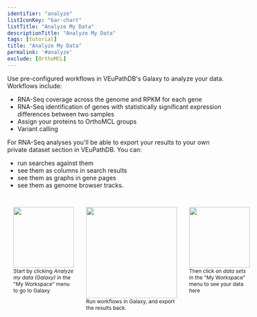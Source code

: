 ```yaml
---
identifier: "analyze"
listIconKey: "bar-chart"
listTitle: "Analyze My Data"
descriptionTitle: "Analyze My Data"
tags: [tutorial]
title: "Analyze My Data"
permalink: '#analyze'
exclude: [OrthoMCL]
---
```

<div style="margin: auto; max-width: 51em;">
  <p>Use pre-configured workflows in VEuPathDB's Galaxy to analyze your data.  Workflows include:</p>
  <ul>
    <li>RNA-Seq coverage across the genome and RPKM for each gene</li>
    <li>RNA-Seq identification of genes with statistically significant expression differences between two samples</li>
    <li>Assign your proteins to OrthoMCL groups</li>
    <li>Variant calling</li>
  </ul>

  <p>For RNA-Seq analyses you'll be able to export your results to your own private dataset section in VEuPathDB.  You can:</p>
  <ul>
    <li>run searches against them</li>
    <li>see them as columns in search results</li>
    <li>see them as graphs in gene pages</li>
    <li>see them as  genome browser tracks.</li> 
  </ul>

  <div style="display: flex; justify-content: space-between; margin-top: 3em;">
    <div style="width: 10em; margin: 0 1em;">
      <img style="width: 10em" src="{{ "/assets/images/resources_tools/analyze1.png" | absolute_url }}"/>
      <div style="font-size: .85em">Start by clicking <em>Analyze my data (Galaxy)</em> in the "My Workspace" menu to go to Galaxy</div>
    </div>
    <div style="width: 15em; margin: 0 1em;">
      <img style="width: 15em" src="{{ "/assets/images/resources_tools/analyze2.png" | absolute_url }}"/>
      <div style="font-size: .85em">Run workflows in Galaxy, and export the results back.</div>
    </div>
    <div style="width: 10em; margin: 0 1em;">
      <img style="width: 10em" src="{{ "/assets/images/resources_tools/analyze1.png" | absolute_url }}"/>
      <div style="font-size: .85em">Then click on <em>data sets</em> in the "My Workspace" menu to see your data here</div>
    </div>
  </div>

</div>



